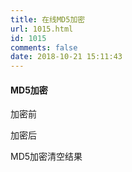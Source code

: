 ```yaml
---
title: 在线MD5加密
url: 1015.html
id: 1015
comments: false
date: 2018-10-21 15:11:43
---
```


#### MD5加密

加密前

加密后

MD5加密清空结果